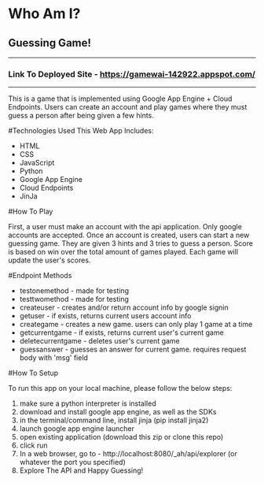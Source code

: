 # Who Am I?
## Guessing Game!
---
### Link To Deployed Site - https://gamewai-142922.appspot.com/
---
This is a game that is implemented using Google App Engine + Cloud Endpoints.
Users can create an account and play games where they must guess a person after
being given a few hints.

#Technologies Used
This Web App Includes:

* HTML
* CSS
* JavaScript
* Python
* Google App Engine
* Cloud Endpoints
* JinJa

#How To Play

First, a user must make an account with the api application. Only google accounts
are accepted. Once an account is created, users can start a new guessing game.
They are given 3 hints and 3 tries to guess a person. Score is based on win over
the total amount of games played. Each game will update the user's scores.

#Endpoint Methods

* testonemethod - made for testing
* testtwomethod - made for testing
* createuser - creates and/or return account info by google signin
* getuser - if exists, returns current users account info
* creategame - creates a new game. users can only play 1 game at a time
* getcurrentgame - if exists, returns current user's current game
* deletecurrentgame - deletes user's current game
* guessanswer - guesses an answer for current game. requires request body with 'msg' field

#How To Setup

To run this app on your local machine, please follow the below steps:

1. make sure a python interpreter is installed
2. download and install google app engine, as well as the SDKs
3. in the terminal/command line, install jinja (pip install jinja2)
4. launch google app engine launcher
5. open existing application (download this zip or clone this repo)
6. click run
7. In a web browser, go to - http://localhost:8080/_ah/api/explorer (or whatever the port you specified)
8. Explore The API and Happy Guessing!
